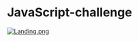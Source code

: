 # JavaScript-challenge
[![Landing.png](https://i.postimg.cc/wT0GkkDJ/Landing.png)](https://postimg.cc/PPvyXY3r)

